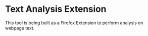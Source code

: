 # Text Analysis Extension

This tool is being built as a Firefox Extension to perform analysis on webpage text.
